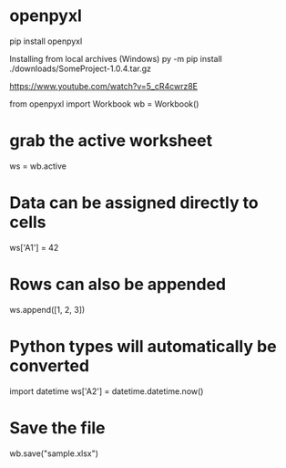 # openpyxl
pip install openpyxl

Installing from local archives (Windows)
py -m pip install ./downloads/SomeProject-1.0.4.tar.gz


https://www.youtube.com/watch?v=5_cR4cwrz8E


from openpyxl import Workbook
wb = Workbook()

# grab the active worksheet
ws = wb.active

# Data can be assigned directly to cells
ws['A1'] = 42

# Rows can also be appended
ws.append([1, 2, 3])

# Python types will automatically be converted
import datetime
ws['A2'] = datetime.datetime.now()

# Save the file
wb.save("sample.xlsx")
